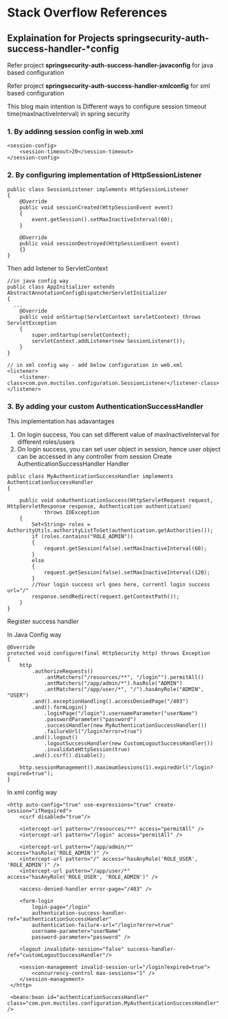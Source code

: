 # Stack Overflow References
## Explaination for Projects springsecurity-auth-success-handler-*config
Refer project <b>springsecurity-auth-success-handler-javaconfig</b> for java based configuration

Refer project <b>springsecurity-auth-success-handler-xmlconfig</b> for xml based configuration

This blog main intention is 
Different ways to configure session timeout time(maxInactiveInterval) in spring security

### 1. By addinng session config in web.xml
```
<session-config>
    <session-timeout>20</session-timeout>
</session-config>
```

### 2. By configuring implementation of HttpSessionListener
```
public class SessionListener implements HttpSessionListener
{
	@Override
	public void sessionCreated(HttpSessionEvent event)
	{
		event.getSession().setMaxInactiveInterval(60);
	}

	@Override
	public void sessionDestroyed(HttpSessionEvent event)
	{}
}
```
Then add listener to ServletContext 
```
//in java config way
public class AppInitializer extends AbstractAnnotationConfigDispatcherServletInitializer
{
  ...	
	@Override
	public void onStartup(ServletContext servletContext) throws ServletException
	{
		super.onStartup(servletContext);   
		servletContext.addListener(new SessionListener());
	}
}

// in xml config way - add below configuration in web.xml
<listener>
	<listener-class>com.pvn.mvctiles.configuration.SessionListener</listener-class>
</listener>
```

### 3. By adding your custom AuthenticationSuccessHandler
This implementation has adavantages
1. On login success, You can set different value of maxInactiveInterval for different roles/users
2. On login success, you can set user object in session, hence user object can be accessed in any controller from session
Create AuthenticationSuccessHandler Handler
```
public class MyAuthenticationSuccessHandler implements AuthenticationSuccessHandler
{

	public void onAuthenticationSuccess(HttpServletRequest request, HttpServletResponse response, Authentication authentication)
			throws IOException 
	{
        Set<String> roles = AuthorityUtils.authorityListToSet(authentication.getAuthorities());
        if (roles.contains("ROLE_ADMIN"))
        {
        	request.getSession(false).setMaxInactiveInterval(60);
        }
        else
        {
        	request.getSession(false).setMaxInactiveInterval(120);
        }
        //Your login success url goes here, currentl login success url="/"
        response.sendRedirect(request.getContextPath());
    }
}
```
Register success handler

In Java Config way
```
@Override
protected void configure(final HttpSecurity http) throws Exception
{
	http
		.authorizeRequests()
			.antMatchers("/resources/**", "/login"").permitAll()
			.antMatchers("/app/admin/*").hasRole("ADMIN")
			.antMatchers("/app/user/*", "/").hasAnyRole("ADMIN", "USER")
		.and().exceptionHandling().accessDeniedPage("/403")
		.and().formLogin()
			.loginPage("/login").usernameParameter("userName")
			.passwordParameter("password")
			.successHandler(new MyAuthenticationSuccessHandler())
			.failureUrl("/login?error=true")
		.and().logout()
			.logoutSuccessHandler(new CustomLogoutSuccessHandler())
			.invalidateHttpSession(true)
		.and().csrf().disable();

	http.sessionManagement().maximumSessions(1).expiredUrl("/login?expired=true");
}
```
In xml config way
```
<http auto-config="true" use-expressions="true" create-session="ifRequired">
	<csrf disabled="true"/>

	<intercept-url pattern="/resources/**" access="permitAll" />
	<intercept-url pattern="/login" access="permitAll" />

	<intercept-url pattern="/app/admin/*" access="hasRole('ROLE_ADMIN')" />
	<intercept-url pattern="/" access="hasAnyRole('ROLE_USER', 'ROLE_ADMIN')" />
	<intercept-url pattern="/app/user/*" access="hasAnyRole('ROLE_USER', 'ROLE_ADMIN')" />

	<access-denied-handler error-page="/403" />

	<form-login 
	    login-page="/login"
	    authentication-success-handler-ref="authenticationSuccessHandler"
	    authentication-failure-url="/login?error=true" 
	    username-parameter="userName"
	    password-parameter="password" />

	<logout invalidate-session="false" success-handler-ref="customLogoutSuccessHandler"/>

	<session-management invalid-session-url="/login?expired=true">
		<concurrency-control max-sessions="1" />
	</session-management>
 </http>
 
 <beans:bean id="authenticationSuccessHandler" class="com.pvn.mvctiles.configuration.MyAuthenticationSuccessHandler" />
 
 ```
